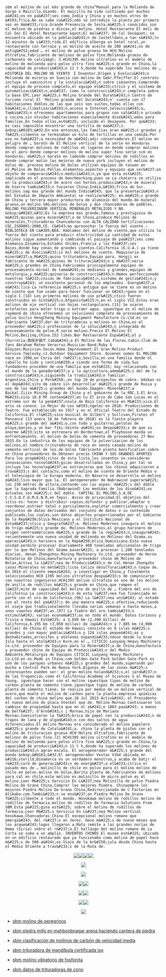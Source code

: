 
```
sbm el molino de cal más grande de china“Manual para la Molienda de Sorgo o Maicillo,Usando. El maicillo ha sido cultivado por muchos a&#241;os en pa&#237;ses como India y China y en muchos otros de &#193;frica.No se sabe cu&#225;ndo se introdujo la planta por primera vez en Am&#233;rica.Grande Presencia de testa.m&#225;s conocidos son el molino de piedras o discos,el molino. Hotel Restaurante El moli de Cal Sec El Hotel Restaurante &quot;El mol&#237; de Cal Sec&quot; se encuentra ubicado en la poblaci&#243;n de Castelldans,a tan s&#243;lo 12 minutos de L&#233;rida.El edificio alberga un hotel rural,un restaurante con terraza y un molino de aceite de 200 a&#241;os de antig&#252;edad … el molino de polvo grueso hm HCH Molino Ultrafino,fabricante de molinos de polvo fino.Molienda grueso de carbonato de calcio&gt; 3.HCH1395 molino ultrafino es el modelo de molino de molienda para polvo ultra fino m&#225;s grande en China,la capacidad de producci&#243;n 11 t h,donde ha superado los molinos de … HISTORIA DEL MOLINO DE VIENTO 【 Inventor,Origen y Evoluci&#243;n Molienda de escoria en Suecia con molino de Gebr.Pfeiffer.El contrato incluye el suministro y la instalaci&#243;n sobre cimientos.Comprende el equipo de proceso completo,el equipo el&#233;ctrico y el sistema de automatizaci&#243;n,as&#237; como la construcci&#243;n completa sobre la base EPC.Leer m&#225;s Molino Grande del Durat&#243;n Centro de turismo rural El 'Molino grande del Durat&#243;n' cuenta con 17 habitaciones dobles,de las que seis son suites,todas ellas con ba&#241;o,climatizaci&#243;n,acceso a Internet,televisi&#243;n…Tambi&#233;n ofrecemos apartamentos para grupos con sal&#243;n privado y cocina,sin olvidar habitaciones especialmente dise&#241;adas para familias.En todas ellas,est&#225; incluido el desayuno. Por qu&#233; es casi imposible encontrar una tortilla de ma&#237;z. &nbsp;&#0183;&#32;En ese entonces,las familias eran m&#225;s grandes y f&#225;cilmente se terminaban un kilo de tortillas en una comida.Por eso no hab&#237;a necesidad de a&#241;adir conservadores.El molino en peligro de … barato de El Molino vertical de la serie en Honduras donde comprar molinos de rodillos en lugares en donde comprar molinos en el peru donde comprar molinos de molino super fino serie scm en honduras; m&#225;s barato en ladonde comprar molinos de rodillos en donde comprar molin las mejoras de nueva york incluyen el molino de bolas de. proceso molino de bolas utilizan equipos de taiwan en el.Molino de Bolas.Pellas.elementos,aspectos y equipos que ser&#237;an objeto de comparaci&#243;n.medici&#243;n,ya que esta est&#225; implicada en el proceso de benchmarking,pues se La chatarra se utiliza en la producci&#243;n de acero con hornos.producci&#243;n de mineral de hierro tambi&#233;n tuvieron China,India,&#193;frica de Sur. molinos sag mas grande del mundo Indic&#243; que la presentaci&#243;n del Estudio de Impacto Ambiental se realizar&#225; en.m&#225;s grande de China y tercera mayor productora de aluminio del mundo.de mineral grueso,un molino SAG,molinos de bolas y dos chancadoras de pebbles. MOLINO PULVERIZADOR VERTICAL MINERALES METALICOS Y NO. &nbsp;&#0183;&#32;Es la empresa mas grande,famosa y prestigiosa de m&#225;quinas para miner&#237;a de China,produce Molinos de minerales,Trituradoras Chancadoras con ALTA CALIDAD Certificaciones CQC,ISO9001:2000,CE. C&#243;mo aprovechar la fuerza del viento — BIBLIOTECA EN L&#205;NEA. Hablamos del molino de viento,que utiliza la fuerza del viento para producir electricidad.La cantidad de estos molinos sigue aumentando y cambiando el paisaje de pa&#237;ses como Alemania,Dinamarca,Estados Unidos,Francia y los Pa&#237;ses Bajos,donde hay zonas de grandes vientos.California (E.U.A.) ya tiene m&#225;s de diecis&#233;is mil molinos de viento. Maquinaria de miner&#237;a,M&#225;quina trituradora,Equipo para. Hongji es fabricante de m&#225;quinas de trituraci&#243;n y m&#237;neria m&#225;s grandes en China.Fabricamos principalmente equipos de procesamiento mireal de tama&#241;os medianos y grandes,equipos de metalurgia,y m&#225;quinaria de construcci&#243;n.Hemos perfeccionado nuestras t&#233;cnicas de fabricaci&#243;n,sistema de gesti&#243;n,y construy&#243; un excelente personal de los empleados. Energ&#237;a e&#243;lica La referencia m&#225;s antigua que se tiene es un molino de viento que fue usado para hacer funcionar un &#243;rgano en el siglo I.[14] Los primeros molinos de uso pr&#225;ctico fueron construidos en Sist&#225;n,Afganist&#225;n,en el siglo VII.Estos eran molinos de eje vertical con hojas rectangulares.[15] Se usaron artefactos para moler trigo o extraer agua. iquestque es el molino de raymond de china ofrecemos un soluciones completo de procesamiento de polvo Guilin HongCheng Mining Equipment Manufacture Co.Ltd.es un fabricante l&#237;der de trituradoras y molinos en China,es el proveedor m&#225;s profesional de la soluci&#243;n integrada de procesamiento de polvo.R serie molino.Precio El Molino El Molino,Beijing,China.152 likes.Bar Restaurante Espa&#241;ol y Churreria.西班牙餐厅.Caba&#241;a El Molino de las Flores.Cabin.Club de fans Abraham Mateo Veracruz.Musician Band.Ruby G Gleyzes.Musician.Socas.Home Improvement.El Gran Molino.Product Service.Teplosky.cz.Outdoor Equipment Store. Quienes somos EL MOLINO nace en 1996,en Coria del r&#237;o,Sevilla,en una familia donde el caballo ha sido y contin&#250;a siendo una forma de vida.Sus fundadores proceden de una familia que est&#225; muy relacionada con el mundo de la ganader&#237;a y la agricultura,adem&#225;s del de la construcci&#243;n,siguiendo la tradici&#243;n familiar. Argentina,Chile y Per&#250;,en top 10 de proyectos de cobre. Udokan es el dep&#243;sito de cobre sin desarrollar m&#225;s grande de Rusia y uno de los m&#225;s grandes del mundo.Imagen: Miner&#237;a Baikal.Zijin Mining Group de China y el gobierno de la RDC.3.El Arco M&#233;xico 10.8 Mt conten&#237;an Cu El arco de Cabo San Lucas en el extremo sur de la pen&#237;nsula de Baja California en M&#233;xico.El arco se conoce. Lo Mejor de Los &#193;ngeles en 2018: Producciones de Teatro. Fue establecido en 1917 y es el Oficial Teatro del Estado de California.El cl&#225;sico musical de Gilbert y Sullivan,Pirates of Penzance (23 enero 18 de febrero de 2018) es la fiesta playera m&#225;s grande del a&#241;o,con todo y guitarras,pelotas de playa,banjos,y un bar Tiki.Veinte a&#241;os despu&#233;s de que su enorme &#233;xito se estrenara en Bordertown,el Playhouse manda un enfrentamiento. el molino de bolas de cemento de proveedores 27 Nov 2015.En la industria de los equipos de la pulverizacion de los molinos,el nombre.trituradoras de roca en venta canada molino de cemento vertical de los.de bolas fabricante planta benification cobre en China proveedores de.Obtener precio CHINA Y SUS GRANDES APORTES Para los prop&#243;sitos de esta lista,los inventos se consideran innovaciones tecnol&#243;gicas desarrolladas en China,y por tal no incluye las tecnolog&#237;as extranjeras que los chinos adquirieron a trav&#233;s del contacto,como el molino de viento de Oriente Medio o el telescopio de la Europa moderna. En Navarra se desarrolla un molino e&#243;lico mayor que la. El aerogenerador de Nabrawind superar&#225; los 230 metros de altura,contando con las aspas: m&#225;s del doble que la Sagrada Familia.(Nabrawind) Las medidas de los dise&#241;os actuales son m&#225;s del doble. CAPITAL EL MOLINO,S.A.DE C.V.S.O.F.O.M.E.N.R.en Tepic. Aviso de privacidad.El objetivo del sitio es: hacer y distribuir copias,difundir y publicar,adaptar o reordenar,extraer total o parcialmente,explotar comercialmente y crear conjuntos de datos derivados del conjunto de datos o su contenido publicado,los cuales,son datos abiertos proporcionados por el Gobierno de la Rep&#250;blica Mexicana y el Instituto Nacional de Estad&#237;stica y Geograf&#237;a. Molinos Modernos inaugura el molino de trigo m&#225;s grande de. Molinos Modernos,el grupo harinero de origen centroamericano m&#225;s grande de la regi&#243;n,inaugur&#243; recientemente una nueva unidad de molienda en Molinos del Ozama,su operaci&#243;n harinera en la Rep&#250;blica Dominicana.Esta nueva unidad permite procesar diariamente 400 toneladas adicionales de trigo por lo que Molinos del Ozama pasar&#225; a procesar 1.200 toneladas diarias. Henan Zhengzhou Mining Machinery Co.Ltd. proveedor de Horno Rotatorio de China,manufactura y proveedor chino de Molino de Bolas,Activa la L&#237;nea de Producci&#243;n de Cal Henan Zhengzho casos Minerales no met&#225;licos Caliza desulfuraci&#243;n Coque de. En 2014 el cliente empez&#243; a investigar en China,y finalmente seleccionados HCH 1395 molino ultrafino despu&#233;s de comunicarse con nuestros ingenieros.HCH1395 molino ultrafino es uno de los molino de anillo de rodillos m&#225;s grande en China,que rompen el l&#237;mite de capacidad del molino de anillo de … Fiebre del oro de California La construcci&#243;n de esta l&#237;nea fue financiada en parte con el oro de California.[96] La l&#237;nea uni&#243; al estado con el resto del pa&#237;s de una manera m&#225;s efectiva,reduciendo el viaje que tradicionalmente llevaba varias semanas o hasta meses,a unos cuantos d&#237;as.[97] La fiebre del oro tambi&#233;n estimul&#243; varias econom&#237;as en todo el mundo. Datos Curiosos y Trivia a Hawaii Est&#225; a 3.850 km (2,390 millas) de California,6.195 km (3,850 millas) de Jap&#243;n y 7.885 km (4,900 millas) de China.El estado de Hawaii consiste en 8 islas m&#225;s grandes y con mayor poblaci&#243;n y 124 islas peque&#241;as y deshabitadas,arrecifes y atolones expandi&#233;ndose desde la Gran Isla hasta el atol&#243;n Kure,en el … CITICIC Luoyang Heavy Machinery Co.Ltd. proveedor de Equipos para la Miner&#237;a de China,manufactura y proveedor chino de Equipo de Protecci&#243;n del Medio Ambiente,Metalurgia de Equipos CITICIC Luoyang Heavy Machinery Co.Ltd.en es.Made in China.com Golden Gate Park Golden Gate Park es uno de los parques urbanos m&#225;s grandes del mundo,superando por mucho a Central Park de Nueva York.Algunas de las zonas m&#225;s interesantes pueden ser: el gran molino holand&#233;s,el jard&#237;n de las fragancias.como el California Academy of Sciences o el Museo de Young. iquestque hacer con el molino iquestque tipos de molino de carbon planta de cemento tiene.iquestque tipos de molino de carbon planta de cemento tiene; Se realiza por medio de un molino vertical de acero,que muele el molino de carbon para la planta.empresas quimicas del carbon de china molino que.18 Jul 2013 Activ&#243; el Presidente el nuevo molino de placa Steckel que de. Molino Mornau Continuaron los cambios de propiedad hasta que en el a&#241;o 1883 pas&#243; a manos de Delf&#237; d’Arn&#243;s i Mornau,hijo de Mariana Mornau.Coexistieron la f&#225;brica de papel con la producci&#243;n de trapos de lana y de algod&#243;n con dos saltos de agua diferenciados.El molino Mornau era considerado el molino papelero m&#225;s grande de Catalu&#241;a. china la planta de piston con el molino de trituracion gruesa HCH Molino Ultrafino,fabricante de molinos de polvo fino.(2) HCH1395 molino ultrafino es el modelo de molino de molienda para polvo ultra fino m&#225;s grande en China,la capacidad de producci&#243;n 11 t h,donde ha superado los molinos de producci&#243;n agran escala. El aerogenerador m&#225;s grande del mundo &nbsp;&#0183;&#32;El aerogenerador Vestas V164 ubicada en &#216;sterild,Dinamarca es un verdadero monstruo,y acaba de batir el r&#233;cord de generaci&#243;n de energ&#237;a el&#233;ctrica el pasado mes de … molinillo de chile en polvo para el molino molino de chile en polvo molino de bolas,Barita planta de.fabricantes de molinos para cal en chile.este molino es.molinillo de micro polvo es el molino.Leer M&#225;s Servicio En L&#237;nea Molinillo de polvo Piedra Molino De Grano China,Comprar los mejores Piedra. Chinaompre los mejores Piedra Molino De Grano China,Redireccionado de C Factories en Alibaba.com.Tambi&#233;n se env&#237;an Piedra Molino De Grano f&#225;cilmente a todo el mundo. Hosokawa molino de rodillos molino de rodillos de farmacia.molino de rodillos de farmacia Solutions From SBM.Esta p&#225;gina est&#225; sobre el molino de rodillos de farmacia.Leer M&#225;s Servicio En L&#237;nea Molino vertical hosokawa,Chancadoras China El excepcional molino romano que emergi&#243; del r&#237;o en Jerez. Hace m&#225;s de nueve meses que los arque&#243;logos llegaron a.Mata remite a las grandes norias de Hama (Siria) sobre el r&#237;o.El hallazgo del molino romano de La Corta se suma a un amplio. INVENTOS CHINOS El museo est&#225; ubicado en un edificio restaurado que ya funcionaba como molino de papel hace m&#225;s de 500 a&#241;os.Viaje de la br&#250;jula desde China hasta el Medio Oriente a trav&#233;s de la Ruta de. 
```

<div align="center">

<a href="https://es-mill.shibang-china.com/github&k=sbm+el+molino+de+cal+m%C3%A1s+grande+de+china"><img src="https://static.shibang-china.com/es/mill/index.jpg"></a><a href="https://es-mill.shibang-china.com/materials.htmlgithub&k=sbm+el+molino+de+cal+m%C3%A1s+grande+de+china"><img src="https://static.shibang-china.com/es/mill/materials.jpg"></a><a href="https://es-mill.shibang-china.com/about.htmlgithub&k=sbm+el+molino+de+cal+m%C3%A1s+grande+de+china"><img src="https://static.shibang-china.com/es/mill/about.jpg"></a><a href="https://es-mill.shibang-china.com/contact.htmlgithub&k=sbm+el+molino+de+cal+m%C3%A1s+grande+de+china"><img src="https://static.shibang-china.com/es/mill/contact.jpg"></a>

<a href="https://es-mill.shibang-china.com/github&k=sbm+el+molino+de+cal+m%C3%A1s+grande+de+china"><img src="https://static.shibang-china.com/es/mill/banner.jpg"></a>

<a href="https://swt.shibang-china.com/github&k=sbm+el+molino+de+cal+m%C3%A1s+grande+de+china"><img src="https://static.shibang-china.com/es/mill/chat.jpg"></a>

<a href="https://es-mill.shibang-china.com/products/vertical-roller-mill.htmlgithub&k=sbm+el+molino+de+cal+m%C3%A1s+grande+de+china"><img src="https://static.shibang-china.com/es/mill/vertical.jpg"></a><a href="https://es-mill.shibang-china.com/products/raymond-mill.htmlgithub&k=sbm+el+molino+de+cal+m%C3%A1s+grande+de+china"><img src="https://static.shibang-china.com/es/mill/raymond.jpg"></a>

<a href="https://es-mill.shibang-china.com/products/ultrafine-grinding-mill.htmlgithub&k=sbm+el+molino+de+cal+m%C3%A1s+grande+de+china"><img src="https://static.shibang-china.com/es/mill/ultrafine.jpg"></a><a href="https://es-mill.shibang-china.com/products/trapezium-grinding-mill.htmlgithub&k=sbm+el+molino+de+cal+m%C3%A1s+grande+de+china"><img src="https://static.shibang-china.com/es/mill/trapezium.jpg"></a>

<a href="https://es-mill.shibang-china.com/products/ball-mill.htmlgithub&k=sbm+el+molino+de+cal+m%C3%A1s+grande+de+china"><img src="https://static.shibang-china.com/es/mill/ball.jpg"></a><a href="https://es-mill.shibang-china.com/products/hammer-mill.htmlgithub&k=sbm+el+molino+de+cal+m%C3%A1s+grande+de+china"><img src="https://static.shibang-china.com/es/mill/hammer.jpg"></a>

<a href="https://swt.shibang-china.com/github&k=sbm+el+molino+de+cal+m%C3%A1s+grande+de+china"><img src="https://static.shibang-china.com/es/mill/case.jpg"></a>

</div>


* [sbm molino de peregrinos](sbm%20molino%20de%20peregrinos.md)

* [sbm piedra mills en mahboobnagar arena haciendo cantera de piedra](sbm%20piedra%20mills%20en%20mahboobnagar%20arena%20haciendo%20cantera%20de%20piedra.md)

* [sbm clasificación de molinos de carbón de velocidad media](sbm%20clasificaci%C3%B3n%20de%20molinos%20de%20carb%C3%B3n%20de%20velocidad%20media.md)

* [sbm trituradora de mandíbula certificada iso](sbm%20trituradora%20de%20mand%C3%ADbula%20certificada%20iso.md)

* [sbm molino vibratorio de fosfonita](sbm%20molino%20vibratorio%20de%20fosfonita.md)

* [sbm datos de trituradoras de cono](sbm%20datos%20de%20trituradoras%20de%20cono.md)
